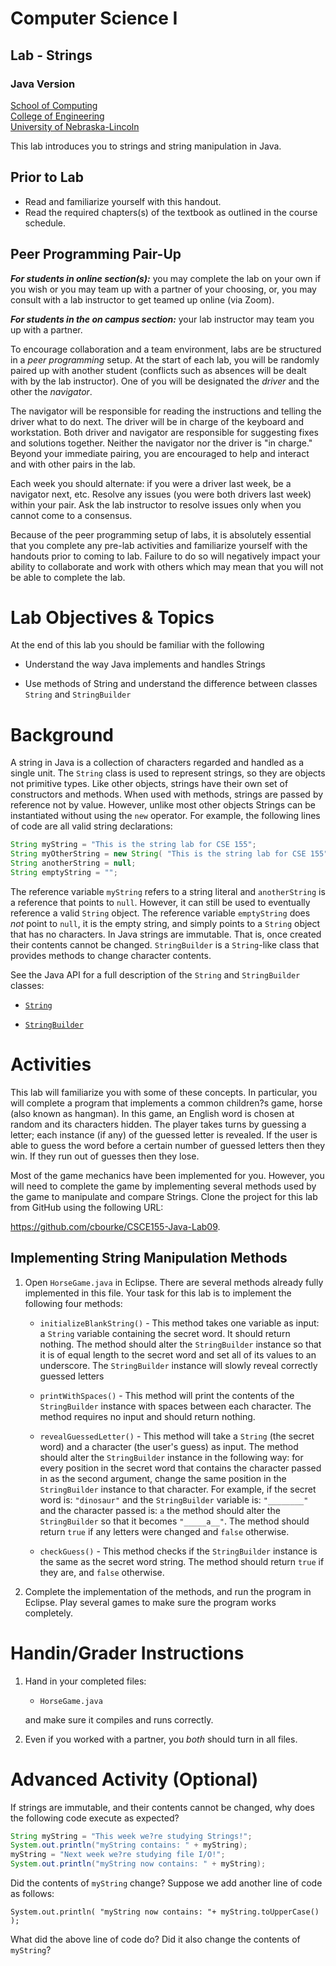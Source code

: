 # Computer Science I
## Lab - Strings
### Java Version
[School of Computing](https://computing.unl.edu)  
[College of Engineering](https://engineering.unl.edu/)  
[University of Nebraska-Lincoln](https://unl.edu)  

This lab introduces you to strings and string manipulation
in Java.

## Prior to Lab

* Read and familiarize yourself with this handout.
* Read the required chapters(s) of the textbook as
  outlined in the course schedule.

## Peer Programming Pair-Up

***For students in online section(s):*** you may complete
the lab on your own if you wish or you may team up with a partner
of your choosing, or, you may consult with a lab instructor to get
teamed up online (via Zoom).

***For students in the on campus section:*** your lab instructor
may team you up with a partner.  

To encourage collaboration and a team environment, labs are be
structured in a *peer programming* setup.  At the start of
each lab, you will be randomly paired up with another student
(conflicts such as absences will be dealt with by the lab instructor).
One of you will be designated the *driver* and the other
the *navigator*.  

The navigator will be responsible for reading the instructions and
telling the driver what to do next.  The driver will be in charge of the
keyboard and workstation.  Both driver and navigator are responsible
for suggesting fixes and solutions together.  Neither the navigator
nor the driver is "in charge."  Beyond your immediate pairing, you
are encouraged to help and interact and with other pairs in the lab.

Each week you should alternate: if you were a driver last week,
be a navigator next, etc.  Resolve any issues (you were both drivers
last week) within your pair.  Ask the lab instructor to resolve issues
only when you cannot come to a consensus.  

Because of the peer programming setup of labs, it is absolutely
essential that you complete any pre-lab activities and familiarize
yourself with the handouts prior to coming to lab.  Failure to do
so will negatively impact your ability to collaborate and work with
others which may mean that you will not be able to complete the
lab.  

# Lab Objectives & Topics

At the end of this lab you should be familiar with the following

-   Understand the way Java implements and handles Strings

-   Use methods of String and understand the difference between classes
    `String` and `StringBuilder`

# Background

A string in Java is a collection of characters regarded and handled as a
single unit. The `String` class is used to represent strings, so
they are objects not primitive types. Like other objects, strings have
their own set of constructors and methods. When used with methods,
strings are passed by reference not by value. However, unlike most other
objects Strings can be instantiated without using the `new`
operator. For example, the following lines of code are all valid string
declarations:

``` java
String myString = "This is the string lab for CSE 155";
String myOtherString = new String( "This is the string lab for CSE 155" );
String anotherString = null;
String emptyString = "";
```

The reference variable `myString` refers to a string literal and
`anotherString` is a reference that points to `null`.
However, it can still be used to eventually reference a valid
`String` object. The reference variable `emptyString` does
*not* point to `null`, it is the empty string, and simply points
to a `String` object that has no characters. In Java strings are
immutable. That is, once created their contents cannot be changed.
`StringBuilder` is a `String`-like class that provides
methods to change character contents.

See the Java API for a full description of the `String` and
`StringBuilder` classes:

-   [`String`](https://download.java.net/java/early_access/jdk21/docs/api/java.base/java/lang/String.html)

-   [`StringBuilder`](https://download.java.net/java/early_access/jdk21/docs/api/java.base/java/lang/StringBuilder.html)

# Activities

This lab will familiarize you with some of these concepts. In
particular, you will complete a program that implements a common
children?s game, horse (also known as hangman). In this game, an English
word is chosen at random and its characters hidden. The player takes
turns by guessing a letter; each instance (if any) of the guessed letter
is revealed. If the user is able to guess the word before a certain
number of guessed letters then they win. If they run out of guesses then
they lose.

Most of the game mechanics have been implemented for you. However, you
will need to complete the game by implementing several methods used by
the game to manipulate and compare Strings. Clone the project for this
lab from GitHub using the following URL:

<https://github.com/cbourke/CSCE155-Java-Lab09>.

## Implementing String Manipulation Methods

1.  Open `HorseGame.java` in Eclipse. There are several methods
    already fully implemented in this file. Your task for this lab is to
    implement the following four methods:

    -   `initializeBlankString()` - This method takes one
        variable as input: a `String` variable containing the
        secret word. It should return nothing. The method should alter
        the `StringBuilder` instance so that it is of equal
        length to the secret word and set all of its values to an
        underscore. The `StringBuilder` instance will slowly
        reveal correctly guessed letters

    -   `printWithSpaces()` - This method will print the contents
        of the `StringBuilder` instance with spaces between each
        character. The method requires no input and should return
        nothing.

    -   `revealGuessedLetter()` - This method will take a
        `String` (the secret word) and a character (the user's
        guess) as input. The method should alter the
        `StringBuilder` instance in the following way: for every
        position in the secret word that contains the character passed
        in as the second argument, change the same position in the
        `StringBuilder` instance to that character. For example,
        if the secret word is: `"dinosaur"` and the
        `StringBuilder` variable is: `"________"` and the
        character passed is: `a` the method should alter the
        `StringBuilder` so that it becomes `"_____a__"`.
        The method should return `true` if any letters were
        changed and `false` otherwise.

    -   `checkGuess()` - This method checks if the
        `StringBuilder` instance is the same as the secret word
        string. The method should return `true` if they are, and
        `false` otherwise.

2.  Complete the implementation of the methods, and run the program in
    Eclipse.  Play several games to make sure the program works completely.


# Handin/Grader Instructions

1.  Hand in your completed files:

    -   `HorseGame.java`

    and make sure it compiles and runs correctly.

2.  Even if you worked with a partner, you *both* should turn in all
    files.

# Advanced Activity (Optional)

If strings are immutable, and their contents cannot be changed, why does
the following code execute as expected?

```java
String myString = "This week we?re studying Strings!";
System.out.println("myString contains: " + myString);
myString = "Next week we?re studying file I/O!";
System.out.println("myString now contains: " + myString);
```

Did the contents of `myString` change? Suppose we add another
line of code as follows:

`System.out.println( "myString now contains: "+ myString.toUpperCase() );`

What did the above line of code do? Did it also change the contents of
`myString`?
